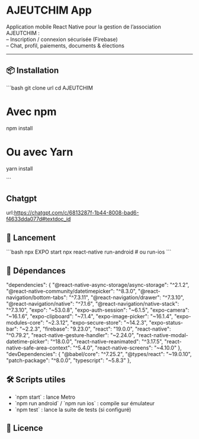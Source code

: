 
# AJEUTCHIM App

Application mobile React Native pour la gestion de l’association AJEUTCHIM :  
– Inscription / connexion sécurisée (Firebase)  
– Chat, profil, paiements, documents & élections  

---

## 📦 Installation

\`\`\`bash
git clone url
cd AJEUTCHIM

# Avec npm

npm install

# Ou avec Yarn

yarn install

\`\`\`

## Chatgpt

url:<https://chatgpt.com/c/6813287f-1b44-8008-bad6-f4633dda077d#textdoc_id>

## 🚀 Lancement

\`\`\`bash
npx EXPO start
npx react-native run-android   # ou run-ios
\`\`\`

## 🔧 Dépendances

"dependencies": {
    "@react-native-async-storage/async-storage": "^2.1.2",
    "@react-native-community/datetimepicker": "^8.3.0",
    "@react-navigation/bottom-tabs": "^7.3.11",
    "@react-navigation/drawer": "^7.3.10",
    "@react-navigation/native": "^7.1.6",
    "@react-navigation/native-stack": "^7.3.10",
    "expo": "~53.0.8",
    "expo-auth-session": "~6.1.5",
    "expo-camera": "~16.1.6",
    "expo-clipboard": "~7.1.4",
    "expo-image-picker": "~16.1.4",
    "expo-modules-core": "~2.3.12",
    "expo-secure-store": "~14.2.3",
    "expo-status-bar": "~2.2.3",
    "firebase": "9.23.0",
    "react": "19.0.0",
    "react-native": "^0.79.2",
    "react-native-gesture-handler": "~2.24.0",
    "react-native-modal-datetime-picker": "^18.0.0",
    "react-native-reanimated": "^3.17.5",
    "react-native-safe-area-context": "^5.4.0",
    "react-native-screens": "~4.10.0"
  },
  "devDependencies": {
    "@babel/core": "^7.25.2",
    "@types/react": "~19.0.10",
    "patch-package": "^8.0.0",
    "typescript": "~5.8.3"
  },

## 🛠️ Scripts utiles

- \`npm start\` : lance Metro
- \`npm run android\` / \`npm run ios\` : compile sur émulateur
- \`npm test\` : lance la suite de tests (si configuré)

## 📝 Licence

